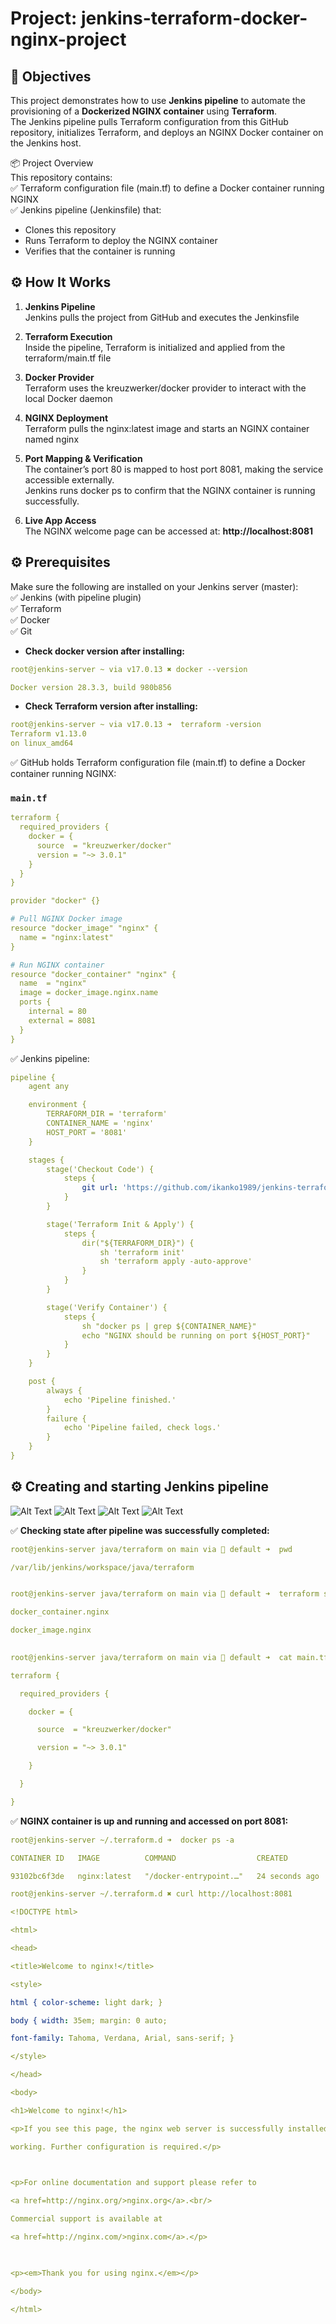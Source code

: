 
#  Project: jenkins-terraform-docker-nginx-project

## 🎯 Objectives

This project demonstrates how to use **Jenkins pipeline** to automate the provisioning of a **Dockerized NGINX container** using **Terraform**.  
The Jenkins pipeline pulls Terraform configuration from this GitHub repository, initializes Terraform, and deploys an NGINX Docker container on the Jenkins host.    


📦 Project Overview     
  This repository contains:  
  ✅ Terraform configuration file (main.tf) to define a Docker container running NGINX  
  ✅ Jenkins pipeline (Jenkinsfile) that:  
  - Clones this repository  
  - Runs Terraform to deploy the NGINX container  
  - Verifies that the container is running  


## ⚙️ How It Works

1. **Jenkins Pipeline**  
   Jenkins pulls the project from GitHub and executes the Jenkinsfile  

2. **Terraform Execution**  
   Inside the pipeline, Terraform is initialized and applied from the terraform/main.tf file  

3. **Docker Provider**  
   Terraform uses the kreuzwerker/docker provider to interact with the local Docker daemon  

4. **NGINX Deployment**  
   Terraform pulls the nginx:latest image and starts an NGINX container named nginx  

5. **Port Mapping & Verification**  
   The container’s port 80 is mapped to host port 8081, making the service accessible externally.  
   Jenkins runs docker ps to confirm that the NGINX container is running successfully.  

7. **Live App Access**  
  The NGINX welcome page can be accessed at:
 __http://localhost:8081__


## ⚙️ Prerequisites  ##
Make sure the following are installed on your Jenkins server (master):  
✅ Jenkins (with pipeline plugin)  
✅ Terraform  
✅ Docker   
✅ Git  


* __Check docker version after installing:__  
```yaml
root@jenkins-server ~ via v17.0.13 ✖ docker --version

Docker version 28.3.3, build 980b856
```

* __Check Terraform version after installing:__  
```yaml
root@jenkins-server ~ via v17.0.13 ➜  terraform -version
Terraform v1.13.0
on linux_amd64
```


✅ GitHub holds Terraform configuration file (main.tf) to define a Docker container running NGINX:   
### `main.tf`  
```yaml
terraform {
  required_providers {
    docker = {
      source  = "kreuzwerker/docker"
      version = "~> 3.0.1"
    }
  }
}

provider "docker" {}

# Pull NGINX Docker image
resource "docker_image" "nginx" {
  name = "nginx:latest"
}

# Run NGINX container
resource "docker_container" "nginx" {
  name  = "nginx"
  image = docker_image.nginx.name  
  ports {
    internal = 80
    external = 8081
  }
}
```

✅ Jenkins pipeline: 
```yaml
pipeline {
    agent any

    environment {
        TERRAFORM_DIR = 'terraform'
        CONTAINER_NAME = 'nginx'
        HOST_PORT = '8081'
    }

    stages {
        stage('Checkout Code') {
            steps {
                git url: 'https://github.com/ikanko1989/jenkins-terraform-docker.git', branch: 'main'
            }
        }

        stage('Terraform Init & Apply') {
            steps {
                dir("${TERRAFORM_DIR}") {
                    sh 'terraform init'
                    sh 'terraform apply -auto-approve'
                }
            }
        }

        stage('Verify Container') {
            steps {
                sh "docker ps | grep ${CONTAINER_NAME}"
                echo "NGINX should be running on port ${HOST_PORT}"
            }
        }
    }

    post {
        always {
            echo 'Pipeline finished.'
        }
        failure {
            echo 'Pipeline failed, check logs.'
        }
    }
}
```


 ## ⚙️ Creating and starting Jenkins pipeline ##  
![Alt Text](images/image002.png)
![Alt Text](images/image009.png)
![Alt Text](images/image013.png)
![Alt Text](images/image005.png)



✅ __Checking state after pipeline was successfully completed:__     
```yaml
root@jenkins-server java/terraform on main via 💠 default ➜  pwd

/var/lib/jenkins/workspace/java/terraform  


root@jenkins-server java/terraform on main via 💠 default ➜  terraform state list

docker_container.nginx

docker_image.nginx

 
root@jenkins-server java/terraform on main via 💠 default ➜  cat main.tf

terraform {

  required_providers {

    docker = {

      source  = "kreuzwerker/docker"

      version = "~> 3.0.1"

    }

  }

}
```



✅ __NGINX container is up and running and accessed on port 8081:__  
```yaml
root@jenkins-server ~/.terraform.d ➜  docker ps -a

CONTAINER ID   IMAGE          COMMAND                  CREATED          STATUS          PORTS                  NAMES

93102bc6f3de   nginx:latest   "/docker-entrypoint.…"   24 seconds ago   Up 24 seconds   0.0.0.0:8081->80/tcp   nginx
```

```yaml
root@jenkins-server ~/.terraform.d ✖ curl http://localhost:8081

<!DOCTYPE html>

<html>

<head>

<title>Welcome to nginx!</title>

<style>

html { color-scheme: light dark; }

body { width: 35em; margin: 0 auto;

font-family: Tahoma, Verdana, Arial, sans-serif; }

</style>

</head>

<body>

<h1>Welcome to nginx!</h1>

<p>If you see this page, the nginx web server is successfully installed and

working. Further configuration is required.</p>

 

<p>For online documentation and support please refer to

<a href=http://nginx.org/>nginx.org</a>.<br/>

Commercial support is available at

<a href=http://nginx.com/>nginx.com</a>.</p>

 

<p><em>Thank you for using nginx.</em></p>

</body>

</html>
```
 
